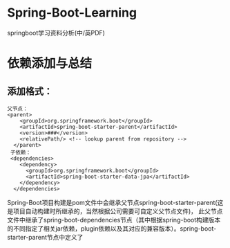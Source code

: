 # Spring-Boot-Learning
springboot学习资料分析(中/英PDF)
# 依赖添加与总结

## 添加格式：
    父节点：
    <parent>
        <groupId>org.springframework.boot</groupId>
        <artifactId>spring-boot-starter-parent</artifactId>
        <version>###</version>
        <relativePath/> <!-- lookup parent from repository -->
      </parent>
     子依赖：
     <dependencies>
        <dependency>
          <groupId>org.springframework.boot</groupId>
          <artifactId>spring-boot-starter-data-jpa</artifactId>
        </dependency>
      </dependencies>
    
Spring-Boot项目构建是pom文件中会继承父节点spring-boot-starter-parent(这是项目自动构建时所继承的，当然根据公司需要可自定义父节点文件)，
此父节点文件中继承了spring-boot-dependencies节点（其中根据spring-boot构建版本的不同指定了相关jar依赖，plugin依赖以及其对应的兼容版本）。spring-boot-starter-parent节点中定义了

